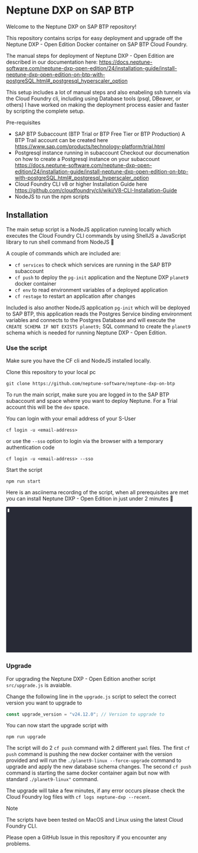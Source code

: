 # Neptune DXP on SAP BTP

Welcome to the Neptune DXP on SAP BTP repository!

This repository contains scrips for easy deployment and upgrade off the Neptune DXP - Open Edition Docker container on SAP BTP Cloud Foundry.

The manual steps for deployment of Neptune DXP - Open Edition are described in our documentation here: https://docs.neptune-software.com/neptune-dxp-open-edition/24/installation-guide/install-neptune-dxp-open-edition-on-btp-with-postgreSQL.html#_postgresql_hyperscaler_option

This setup includes a lot of manual steps and also enabeling ssh tunnels via the Cloud Foundry cli, including using Database tools (psql, DBeaver, or others) I have worked on making the deployment process easier and faster by scripting the complete setup.

Pre-requisites

- SAP BTP Subaccount (BTP Trial or BTP Free Tier or BTP Production)
  A BTP Trail account can be created here https://www.sap.com/products/technology-platform/trial.html
- Postgresql instance running in subaccount
  Checkout our documenation on how to create a Postgresql instance on your subaccount
  https://docs.neptune-software.com/neptune-dxp-open-edition/24/installation-guide/install-neptune-dxp-open-edition-on-btp-with-postgreSQL.html#_postgresql_hyperscaler_option
- Cloud Foundry CLI v8 or higher
  Installation Guide here https://github.com/cloudfoundry/cli/wiki/V8-CLI-Installation-Guide
- NodeJS to run the npm scripts

## Installation

The main setup script is a NodeJS application running locally which executes the Cloud Foundry CLI commands by using ShellJS a JavaScript library to run shell command from NodeJS 🚀

A couple of commands which are included are:

- `cf services` to check which services are running in the SAP BTP subaccount
- `cf push` to deploy the `pg-init` application and the Neptune DXP `planet9` docker container
- `cf env` to read environment variables of a deployed application
- `cf restage` to restart an application after changes

Included is also another NodeJS application `pg-init` which will be deployed to SAP BTP, this application reads the Postgres Service binding environment variables and connects to the Postgres Database and will execute the `CREATE SCHEMA IF NOT EXISTS planet9;` SQL command to create the `planet9` schema which is needed for running Neptune DXP - Open Edition.

### Use the script

Make sure you have the CF cli and NodeJS installed locally.

Clone this repository to your local pc

```
git clone https://github.com/neptune-software/neptune-dxp-on-btp
```

To run the main script, make sure you are logged in to the SAP BTP subaccount and space wherre you want to deploy Neptune. For a Trial account this will be the `dev` space.

You can login with your email address of your S-User

```
cf login -u <email-address>
```

or use the `--sso` option to login via the browser with a temporary authentication code

```
cf login -u <email-address> --sso
```

Start the script

```
npm run start
```

Here is an asciinema recording of the script, when all prerequisites are met you can install Neptune DXP - Open Edition in just under 2 minutes 🚀

![Neptune DXP Deployment script](neptune.gif)

### Upgrade

For upgrading the Neptune DXP - Open Edition another script `src/upgrade.js` is avaiable.

Change the following line in the `upgrade.js` script to select the correct version you want to upgrade to

```js
const upgrade_version = "v24.12.0"; // Version to upgrade to
```

You can now start the upgrade script with

```
npm run upgrade
```

The script will do 2 `cf push` command with 2 different `yaml` files. The first `cf push` command is pushing the new docker container with the version provided and will run the `./planet9-linux --force-upgrade` command to upgrade and apply the new database schema changes. The second `cf push` command is starting the same docker container again but now with standard `./planet9-linux"` command.

The upgrade will take a few minutes, if any error occurs please check the Cloud Foundry log files with `cf logs neptune-dxp --recent`.

> [!NOTE]
> The scripts have been tested on MacOS and Linux using the latest Cloud Foundry CLI.

Please open a GitHub Issue in this repository if you encounter any problems.
